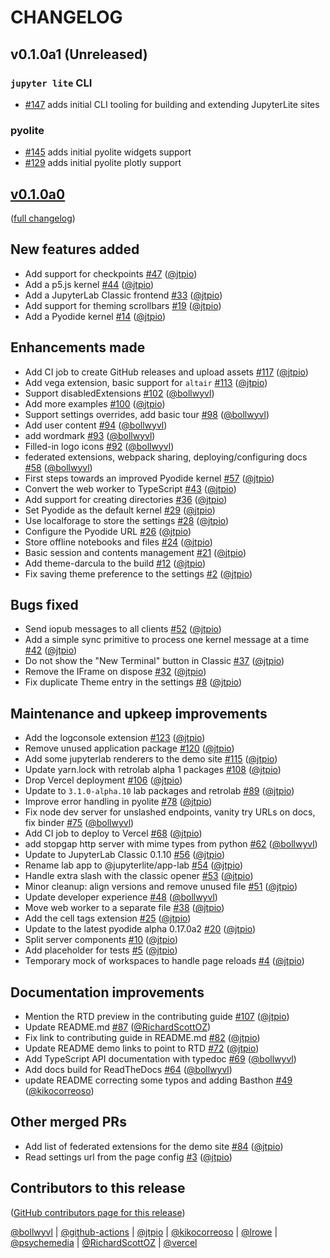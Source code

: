 # CHANGELOG

## v0.1.0a1 (Unreleased)

### `jupyter lite` CLI

- [#147] adds initial CLI tooling for building and extending JupyterLite sites

### pyolite

- [#145] adds initial pyolite widgets support
- [#129] adds initial pyolite plotly support

[#129]: https://github.com/jtpio/jupyterlite/pull/145
[#145]: https://github.com/jtpio/jupyterlite/pull/145
[#147]: https://github.com/jtpio/jupyterlite/pull/147

## [v0.1.0a0](https://github.com/jtpio/jupyterlite/releases/tag/v0.1.0a0)

([full changelog](https://github.com/jtpio/jupyterlite/compare/20c89112b481d520946608f3dcd17c09b5bbe372...v0.1.0a0))

## New features added

- Add support for checkpoints [#47](https://github.com/jtpio/jupyterlite/pull/47)
  ([@jtpio](https://github.com/jtpio))
- Add a p5.js kernel [#44](https://github.com/jtpio/jupyterlite/pull/44)
  ([@jtpio](https://github.com/jtpio))
- Add a JupyterLab Classic frontend [#33](https://github.com/jtpio/jupyterlite/pull/33)
  ([@jtpio](https://github.com/jtpio))
- Add support for theming scrollbars [#19](https://github.com/jtpio/jupyterlite/pull/19)
  ([@jtpio](https://github.com/jtpio))
- Add a Pyodide kernel [#14](https://github.com/jtpio/jupyterlite/pull/14)
  ([@jtpio](https://github.com/jtpio))

## Enhancements made

- Add CI job to create GitHub releases and upload assets
  [#117](https://github.com/jtpio/jupyterlite/pull/117)
  ([@jtpio](https://github.com/jtpio))
- Add vega extension, basic support for `altair`
  [#113](https://github.com/jtpio/jupyterlite/pull/113)
  ([@jtpio](https://github.com/jtpio))
- Support disabledExtensions [#102](https://github.com/jtpio/jupyterlite/pull/102)
  ([@bollwyvl](https://github.com/bollwyvl))
- Add more examples [#100](https://github.com/jtpio/jupyterlite/pull/100)
  ([@jtpio](https://github.com/jtpio))
- Support settings overrides, add basic tour
  [#98](https://github.com/jtpio/jupyterlite/pull/98)
  ([@bollwyvl](https://github.com/bollwyvl))
- Add user content [#94](https://github.com/jtpio/jupyterlite/pull/94)
  ([@bollwyvl](https://github.com/bollwyvl))
- add wordmark [#93](https://github.com/jtpio/jupyterlite/pull/93)
  ([@bollwyvl](https://github.com/bollwyvl))
- Filled-in logo icons [#92](https://github.com/jtpio/jupyterlite/pull/92)
  ([@bollwyvl](https://github.com/bollwyvl))
- federated extensions, webpack sharing, deploying/configuring docs
  [#58](https://github.com/jtpio/jupyterlite/pull/58)
  ([@bollwyvl](https://github.com/bollwyvl))
- First steps towards an improved Pyodide kernel
  [#57](https://github.com/jtpio/jupyterlite/pull/57)
  ([@jtpio](https://github.com/jtpio))
- Convert the web worker to TypeScript
  [#43](https://github.com/jtpio/jupyterlite/pull/43)
  ([@jtpio](https://github.com/jtpio))
- Add support for creating directories
  [#36](https://github.com/jtpio/jupyterlite/pull/36)
  ([@jtpio](https://github.com/jtpio))
- Set Pyodide as the default kernel [#29](https://github.com/jtpio/jupyterlite/pull/29)
  ([@jtpio](https://github.com/jtpio))
- Use localforage to store the settings
  [#28](https://github.com/jtpio/jupyterlite/pull/28)
  ([@jtpio](https://github.com/jtpio))
- Configure the Pyodide URL [#26](https://github.com/jtpio/jupyterlite/pull/26)
  ([@jtpio](https://github.com/jtpio))
- Store offline notebooks and files [#24](https://github.com/jtpio/jupyterlite/pull/24)
  ([@jtpio](https://github.com/jtpio))
- Basic session and contents management
  [#21](https://github.com/jtpio/jupyterlite/pull/21)
  ([@jtpio](https://github.com/jtpio))
- Add theme-darcula to the build [#12](https://github.com/jtpio/jupyterlite/pull/12)
  ([@jtpio](https://github.com/jtpio))
- Fix saving theme preference to the settings
  [#2](https://github.com/jtpio/jupyterlite/pull/2) ([@jtpio](https://github.com/jtpio))

## Bugs fixed

- Send iopub messages to all clients [#52](https://github.com/jtpio/jupyterlite/pull/52)
  ([@jtpio](https://github.com/jtpio))
- Add a simple sync primitive to process one kernel message at a time
  [#42](https://github.com/jtpio/jupyterlite/pull/42)
  ([@jtpio](https://github.com/jtpio))
- Do not show the "New Terminal" button in Classic
  [#37](https://github.com/jtpio/jupyterlite/pull/37)
  ([@jtpio](https://github.com/jtpio))
- Remove the IFrame on dispose [#32](https://github.com/jtpio/jupyterlite/pull/32)
  ([@jtpio](https://github.com/jtpio))
- Fix duplicate Theme entry in the settings
  [#8](https://github.com/jtpio/jupyterlite/pull/8) ([@jtpio](https://github.com/jtpio))

## Maintenance and upkeep improvements

- Add the logconsole extension [#123](https://github.com/jtpio/jupyterlite/pull/123)
  ([@jtpio](https://github.com/jtpio))
- Remove unused application package
  [#120](https://github.com/jtpio/jupyterlite/pull/120)
  ([@jtpio](https://github.com/jtpio))
- Add some jupyterlab renderers to the demo site
  [#115](https://github.com/jtpio/jupyterlite/pull/115)
  ([@jtpio](https://github.com/jtpio))
- Update yarn.lock with retrolab alpha 1 packages
  [#108](https://github.com/jtpio/jupyterlite/pull/108)
  ([@jtpio](https://github.com/jtpio))
- Drop Vercel deployment [#106](https://github.com/jtpio/jupyterlite/pull/106)
  ([@jtpio](https://github.com/jtpio))
- Update to `3.1.0-alpha.10` lab packages and retrolab
  [#89](https://github.com/jtpio/jupyterlite/pull/89)
  ([@jtpio](https://github.com/jtpio))
- Improve error handling in pyolite [#78](https://github.com/jtpio/jupyterlite/pull/78)
  ([@jtpio](https://github.com/jtpio))
- Fix node dev server for unslashed endpoints, vanity try URLs on docs, fix binder
  [#75](https://github.com/jtpio/jupyterlite/pull/75)
  ([@bollwyvl](https://github.com/bollwyvl))
- Add CI job to deploy to Vercel [#68](https://github.com/jtpio/jupyterlite/pull/68)
  ([@jtpio](https://github.com/jtpio))
- add stopgap http server with mime types from python
  [#62](https://github.com/jtpio/jupyterlite/pull/62)
  ([@bollwyvl](https://github.com/bollwyvl))
- Update to JupyterLab Classic 0.1.10
  [#56](https://github.com/jtpio/jupyterlite/pull/56)
  ([@jtpio](https://github.com/jtpio))
- Rename lab app to @jupyterlite/app-lab
  [#54](https://github.com/jtpio/jupyterlite/pull/54)
  ([@jtpio](https://github.com/jtpio))
- Handle extra slash with the classic opener
  [#53](https://github.com/jtpio/jupyterlite/pull/53)
  ([@jtpio](https://github.com/jtpio))
- Minor cleanup: align versions and remove unused file
  [#51](https://github.com/jtpio/jupyterlite/pull/51)
  ([@jtpio](https://github.com/jtpio))
- Update developer experience [#48](https://github.com/jtpio/jupyterlite/pull/48)
  ([@bollwyvl](https://github.com/bollwyvl))
- Move web worker to a separate file [#38](https://github.com/jtpio/jupyterlite/pull/38)
  ([@jtpio](https://github.com/jtpio))
- Add the cell tags extension [#25](https://github.com/jtpio/jupyterlite/pull/25)
  ([@jtpio](https://github.com/jtpio))
- Update to the latest pyodide alpha 0.17.0a2
  [#20](https://github.com/jtpio/jupyterlite/pull/20)
  ([@jtpio](https://github.com/jtpio))
- Split server components [#10](https://github.com/jtpio/jupyterlite/pull/10)
  ([@jtpio](https://github.com/jtpio))
- Add placeholder for tests [#5](https://github.com/jtpio/jupyterlite/pull/5)
  ([@jtpio](https://github.com/jtpio))
- Temporary mock of workspaces to handle page reloads
  [#4](https://github.com/jtpio/jupyterlite/pull/4) ([@jtpio](https://github.com/jtpio))

## Documentation improvements

- Mention the RTD preview in the contributing guide
  [#107](https://github.com/jtpio/jupyterlite/pull/107)
  ([@jtpio](https://github.com/jtpio))
- Update README.md [#87](https://github.com/jtpio/jupyterlite/pull/87)
  ([@RichardScottOZ](https://github.com/RichardScottOZ))
- Fix link to contributing guide in README.md
  [#82](https://github.com/jtpio/jupyterlite/pull/82)
  ([@jtpio](https://github.com/jtpio))
- Update README demo links to point to RTD
  [#72](https://github.com/jtpio/jupyterlite/pull/72)
  ([@jtpio](https://github.com/jtpio))
- Add TypeScript API documentation with typedoc
  [#69](https://github.com/jtpio/jupyterlite/pull/69)
  ([@bollwyvl](https://github.com/bollwyvl))
- Add docs build for ReadTheDocs [#64](https://github.com/jtpio/jupyterlite/pull/64)
  ([@bollwyvl](https://github.com/bollwyvl))
- update README correcting some typos and adding Basthon
  [#49](https://github.com/jtpio/jupyterlite/pull/49)
  ([@kikocorreoso](https://github.com/kikocorreoso))

## Other merged PRs

- Add list of federated extensions for the demo site
  [#84](https://github.com/jtpio/jupyterlite/pull/84)
  ([@jtpio](https://github.com/jtpio))
- Read settings url from the page config
  [#3](https://github.com/jtpio/jupyterlite/pull/3) ([@jtpio](https://github.com/jtpio))

## Contributors to this release

([GitHub contributors page for this release](https://github.com/jtpio/jupyterlite/graphs/contributors?from=2011-01-01&to=2021-06-02&type=c))

[@bollwyvl](https://github.com/search?q=repo%3Ajtpio%2Fjupyterlite+involves%3Abollwyvl+updated%3A2011-01-01..2021-06-02&type=Issues)
|
[@github-actions](https://github.com/search?q=repo%3Ajtpio%2Fjupyterlite+involves%3Agithub-actions+updated%3A2011-01-01..2021-06-02&type=Issues)
|
[@jtpio](https://github.com/search?q=repo%3Ajtpio%2Fjupyterlite+involves%3Ajtpio+updated%3A2011-01-01..2021-06-02&type=Issues)
|
[@kikocorreoso](https://github.com/search?q=repo%3Ajtpio%2Fjupyterlite+involves%3Akikocorreoso+updated%3A2011-01-01..2021-06-02&type=Issues)
|
[@lrowe](https://github.com/search?q=repo%3Ajtpio%2Fjupyterlite+involves%3Alrowe+updated%3A2011-01-01..2021-06-02&type=Issues)
|
[@psychemedia](https://github.com/search?q=repo%3Ajtpio%2Fjupyterlite+involves%3Apsychemedia+updated%3A2011-01-01..2021-06-02&type=Issues)
|
[@RichardScottOZ](https://github.com/search?q=repo%3Ajtpio%2Fjupyterlite+involves%3ARichardScottOZ+updated%3A2011-01-01..2021-06-02&type=Issues)
|
[@vercel](https://github.com/search?q=repo%3Ajtpio%2Fjupyterlite+involves%3Avercel+updated%3A2011-01-01..2021-06-02&type=Issues)
